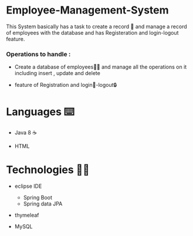 # Employee-Management-System 
 
This System basically has a task  to create a record 📔 and manage a record of employees with the database and has Registeration and login-logout feature.

<H3> Operations to handle :</H3>
 
 - Create a database of employees👨‍⚖️ and manage all the operations on it including insert , update and 
delete

 - feature of Registration and login🔑-logout🔒

# Languages ⌨️

 - Java 8 ☕

 - HTML 

# Technologies 👨‍💻

- eclipse IDE

     - Spring Boot
     - Spring data JPA

- thymeleaf

- MySQL

